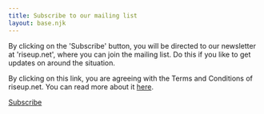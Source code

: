 ```yaml
---
title: Subscribe to our mailing list
layout: base.njk
---
```

By clicking on the 'Subscribe' button, you will be directed to our newsletter
at 'riseup.net', where you can join the mailing list. Do this if you like to get
updates on around the situation.

By clicking on this link, you are agreeing with the Terms and Conditions of
riseup.net. You can read more about it <a href="https://riseup.net/tos" target="_blank" rel="noopener noreferrer" id="text-links">here</a>.

<a class="f6 link dim ba bw1 ph3 pv2 mb2 dib black" href="https://lists.riseup.net/www/subscribe/freeolabini" target="_blank" rel="noopener noreferrer" id="subscribe-button">
  Subscribe
</a>
